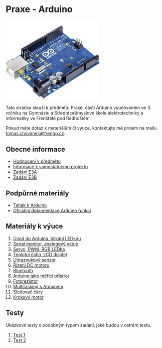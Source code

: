 # Praxe - Arduino

<img src="img/README_1.png" width="300"/>

Tato stránka slouží k předmětu Praxe, části Arduino vyučovaném ve 3. ročníku na Gymnáziu a Střední průmyslové škole elektrotechniky a informatiky ve Frenštátě pod Radhoštěm.

Pokud máte dotaz k materiálům či výuce, kontaktujte mě prosím na mailu [tomas.chovanec@frengp.cz](mailto:tomas.chovanec@frengp.cz).

## Obecné informace
- [Hodnocení v předmětu](Hodnoceni_predmetu.md)
- [Informace k samostatnému projektu](Projekt.md)
- [Zadání E3A](Zadani_projektu_E3A_sk_1.md)
- [Zadání E3B](Zadani_projektu_E3B_sk_1.md)

## Podpůrné materiály
- [Tahák k Arduinu](/files/Arduino_tahak.pdf)
- [Oficiální dokumentace Arduino funkcí](https://docs.arduino.cc/language-reference/)

## Materiály k výuce
1. [Úvod do Arduina, blikání LEDkou](01_Uvod_LED.md)
1. [Serial monitor, analogový vstup](02_Serial_monitor_potenciometr.md)
1. [Servo, PWM, RGB LEDka](03_Servo_PWM.md)
1. [Teplotní čidlo, LCD displej](04_DHT_LCD.md)
1. [Ultrazvukový sensor](05_Ultrasonic.md)
1. [Řízení DC motoru](06_DC_motor.md)
1. [Bluetooth](08_Bluetooth.md)
1. [Arduino jako měřící přístroj](09_Serial_plotter.md)
1. [Fotorezistor](10_Fotorezistor.md)
1. [Multitasking s Arduinem](07_Millis.md)
1. [Sledovač čáry](11_Line_follower.md)
1. [Krokový motor](xx_Krokovy_motor.md)


<!---
1. [Závěr](11_zaver.md)
- [Zadání E3A](Zadani_projektu_E3A_sk_2.md)

--->

## Testy
Ukázkové testy s podobným typem zadání, jaké budou v ostrém testu. 

1. [Test 1](Test_1.md)
2. [Test 2](Test_2.md)
   
<!---
2. [Program ve dvojicích](09_lekce.md)
--->
